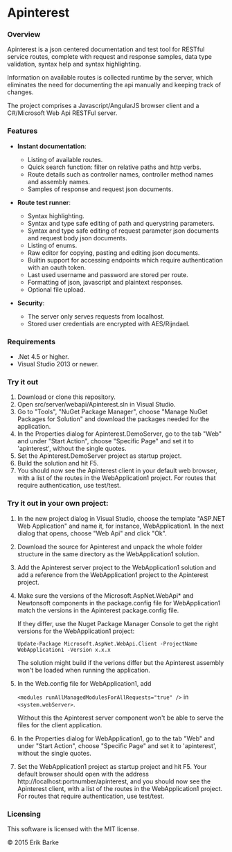 Apinterest
==========

### Overview
Apinterest is a json centered documentation and test tool for RESTful service routes, complete
with request and response samples, data type validation, syntax help and syntax highlighting.

Information on available routes is collected runtime by the server, which eliminates the need
for documenting the api manually and keeping track of changes.

The project comprises a Javascript/AngularJS browser client and a C#/Microsoft Web Api RESTFul server.


### Features

* **Instant documentation**:

  * Listing of available routes.
  * Quick search function: filter on relative paths and http verbs.
  * Route details such as controller names, controller method names and assembly names.
  * Samples of response and request json documents.

* **Route test runner**:

   * Syntax highlighting.
   * Syntax and type safe editing of path and querystring parameters.
   * Syntax and type safe editing of request parameter json documents and request body
     json documents.
   * Listing of enums.
   * Raw editor for copying, pasting and editing json documents.
   * Builtin support for accessing endpoints which require authentication with an oauth
     token.
   * Last used username and password are stored per route.
   * Formatting of json, javascript and plaintext responses.
   * Optional file upload.

* **Security**:

   * The server only serves requests from localhost.
   * Stored user credentials are encrypted with AES/Rijndael.

### Requirements

* .Net 4.5 or higher.
* Visual Studio 2013 or newer.

### Try it out

1. Download or clone this repository.
2. Open src/server/webapi/Apinterest.sln in Visual Studio.
3. Go to "Tools", "NuGet Package Manager", choose "Manage NuGet Packages for Solution" and download
   the packages needed for the application.
4. In the Properties dialog for Apinterest.DemoServer, go to the tab "Web" and under "Start Action",
   choose "Specific Page" and set it to 'apinterest', without the single quotes.
5. Set the Apinterest.DemoServer project as startup project.
6. Build the solution and hit F5.
7. You should now see the Apinterest client in your default web browser, with a list of the routes in
   the WebApplication1 project. For routes that require authentication, use test/test.

### Try it out in your own project:

1. In the new project dialog in Visual Studio, choose the template "ASP.NET Web
   Application" and name it, for instance, WebApplication1. In the next dialog that opens,
   choose "Web Api" and click "Ok".

2. Download the source for Apinterest and unpack the whole folder structure in the same
   directory as the WebApplication1 solution.

3. Add the Apinterest server project to the WebApplication1 solution and add a reference
   from the WebApplication1 project to the Apinterest project.

4. Make sure the versions of the Microsoft.AspNet.WebApi* and Newtonsoft components in
   the package.config file for WebApplication1 match the versions in the Apinterest
   package.config file.

   If they differ, use the Nuget Package Manager Console to get the right versions for the
   WebApplication1 project:

   `Update-Package Microsoft.AspNet.WebApi.Client -ProjectName WebApplication1 -Version x.x.x`

   The solution might build if the verions differ but the Apinterest assembly won't be loaded
   when running the application.

5. In the Web.config file for WebApplication1, add

   `<modules runAllManagedModulesForAllRequests="true" />` in `<system.webServer>`.

   Without this the Apinterest server component won't be able to serve the files for the client
   application.

6. In the Properties dialog for WebApplication1, go to the tab "Web" and under "Start Action",
   choose "Specific Page" and set it to 'apinterest', without the single quotes.

7. Set the WebApplication1 project as startup project and hit F5. Your default browser should
   open with the address http://localhost:portnumber/apinterest, and you should now see the
   Apinterest client, with a list of the routes in the WebApplication1 project.
   For routes that require authentication, use test/test.

### Licensing

This software is licensed with the MIT license.

© 2015 Erik Barke
